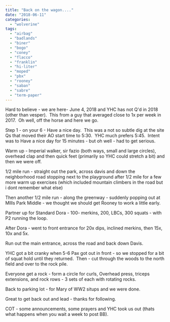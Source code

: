 ```yaml
---
title: "Back on the wagon...."
date: "2018-06-11"
categories: 
  - "wolverine"
tags: 
  - "airbag"
  - "badlands"
  - "biner"
  - "bogo"
  - "coney"
  - "flacco"
  - "franklin"
  - "hi-liter"
  - "moped"
  - "pbx"
  - "rooney"
  - "saban"
  - "sabre"
  - "term-paper"
---
```


Hard to believe - we are here- June 4, 2018 and YHC has not Q'd in 2018 (other than vesper).  This from a guy that averaged close to 1x per week in 2017.  Oh well, off the horse and here we go.

Step 1 - on your 6 - Have a nice day.  This was a not so subtle dig at the site Qs that moved their AO start time to 5:30.  YHC much prefers 5:45.  Intent was to Have a nice day for 15 minutes - but oh well - had to get serious.

Warm up - Imperial walker, sir fazio (both ways, small and large circles), overhead clap and then quick feet (primarily so YHC could stretch a bit) and then we were off.

1/2 mile run - straight out the park, across davis and down the neighborhood road stopping next to the playground after 1/2 mile for a few more warm up exercises (which included mountain climbers in the road but i dont remember what else)

Then another 1/2 mile run - along the greenway - suddenly popping out at MIlls Park Middle - we thought we should get Rooney to work a little early.

Partner up for Standard Dora - 100- merkins, 200, LBCs, 300 squats - with P2 running the loop.

After Dora - went to front entrance for 20x dips, inclined merkins, then 15x, 10x and 5x.

Run out the main entrance, across the road and back down Davis.

YHC got a bit cranky when 5-6 Pax got out in front - so we stopped for a bit of squat hold until they returned.  Then - cut through the woods to the north field and over to the rock pile.

Everyone get a rock - form a circle for curls, Overhead press, triceps extensions, and rock rows - 3 sets of each with rotating rocks.

Back to parking lot - for Mary of WW2 situps and we were done.

Great to get back out and lead - thanks for following.

COT - some announcements, some prayers and YHC took us out (thats what happens when you wait a week to post BB).
